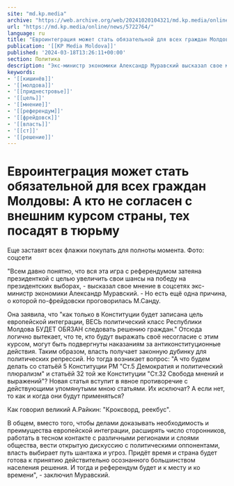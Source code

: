 ```yaml
---
site: "md.kp.media"
archive: "https://web.archive.org/web/20241020104321/md.kp.media/online/news/5722764/"
url: "https://md.kp.media/online/news/5722764/"
language: ru
title: "Евроинтеграция может стать обязательной для всех граждан Молдовы: А кто не согласен с внешним курсом страны, тех посадят в тюрьму"
publication: '[[KP Media Moldova]]'
published: '2024-03-18T13:26:11+00:00'
section: Политика
description: "Экс-министр экономики Александр Муравский высказал свое мнение"
keywords:
- '[[кишинёв]]'
- '[[молдова]]'
- '[[приднестровье]]'
- '[[цель]]'
- '[[мнение]]'
- '[[референдум]]'
- '[[фрейдовск]]'
- '[[власть]]'
- '[[ст]]'
- '[[решение]]'
---
```


# Евроинтеграция может стать обязательной для всех граждан Молдовы: А кто не согласен с внешним курсом страны, тех посадят в тюрьму

Еще заставят всех флажки покупать для полноты момента. Фото: соцсети

"Всем давно понятно, что вся эта игра с референдумом затеяна президенткой с целью увеличить свои шансы на победу на президентских выборах, - высказал свое мнение в соцсетях экс-министр экономики Александр Муравский. - Но есть ещё одна причина, о которой по-фрейдовски проговорилась М.Санду.

Она заявила, что "как только в Конституции будет записана цель европейской интеграции, ВЕСЬ политический класс Республики Молдова БУДЕТ ОБЯЗАН следовать решению граждан." Отсюда логично вытекает, что те, кто будут выражать своё несогласие с этим курсом, могут быть подвергнуты наказаниям за антиконституционные действия. Таким образом, власть получает законную дубинку для политических репрессий. Но тогда возникает вопрос: "А что будем делать со статьёй 5 Конституции РМ "Ст.5 Демократия и политический плюрализм" и статьёй 32 той же Конституции "Ст.32 Свобода мнений и выражений"? Новая статья вступит в явное противоречие с действующими упомянутыми мною статьями. Их исключат? А если нет, то как и когда они будут применяться?

Как говорил великий А.Райкин: "Кроксворд, реекбус".

В общем, вместо того, чтобы делами доказывать необходимость и преимущества европейской интеграции, расширять число сторонников, работать в тесном контакте с различными регионами и слоями общества, вести открытую дискуссию с политическими оппонентами, власть выбирает путь шантажа и угроз. Придёт время и страна будет готова к принятию действительно осознанного большинством населения решения. И тогда и референдум будет и к месту и ко времени", - заключил Муравский.